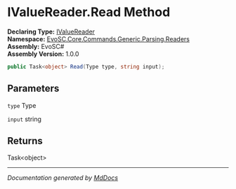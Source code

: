 ﻿<!--  
  <auto-generated>   
    The contents of this file were generated by a tool.  
    Changes to this file may be list if the file is regenerated  
  </auto-generated>   
-->

# IValueReader.Read Method

**Declaring Type:** [IValueReader](../index.md)  
**Namespace:** [EvoSC.Core.Commands.Generic.Parsing.Readers](../../index.md)  
**Assembly:** EvoSC\#  
**Assembly Version:** 1.0.0

```csharp
public Task<object> Read(Type type, string input);
```

## Parameters

`type`  Type

`input`  string

## Returns

Task\<object\>

___

*Documentation generated by [MdDocs](https://github.com/ap0llo/mddocs)*
